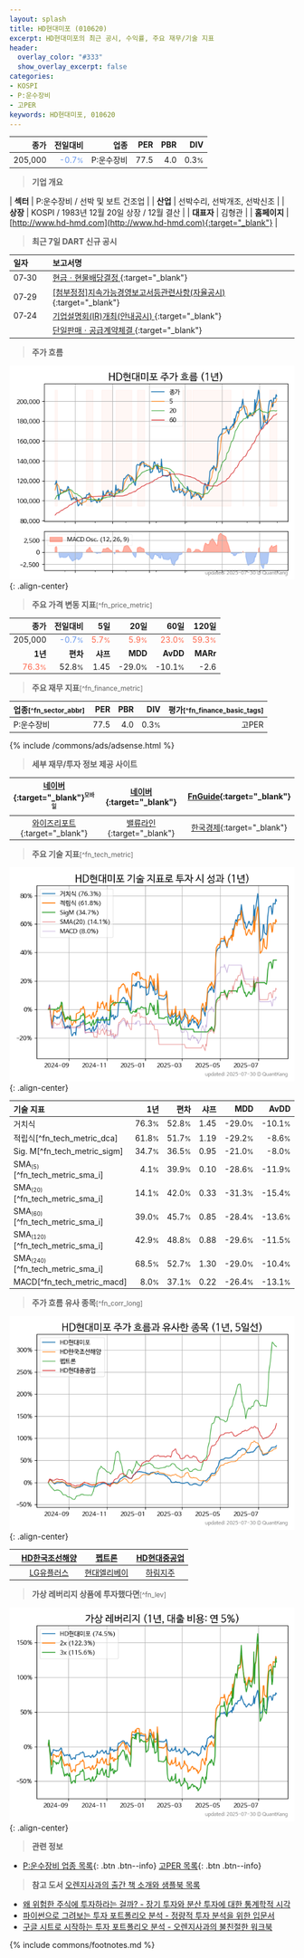 ```yaml
---
layout: splash
title: HD현대미포 (010620)
excerpt: HD현대미포의 최근 공시, 수익률, 주요 재무/기술 지표
header:
  overlay_color: "#333"
  show_overlay_excerpt: false
categories:
- KOSPI
- P:운수장비
- 고PER
keywords: HD현대미포, 010620
---
```


| **종가** | **전일대비** | **업종** | **PER** | **PBR** | **DIV** |
| -------: | -----------: | -------: | ------: | ------: | ------: |
| 205,000 | <span style="color: cornflowerblue">-0.7<small>%</small></span> | P:운수장비 | 77.5 | 4.0 | 0.3<small>%</small> |

<!-- more -->


> **기업 개요**<a id="company"></a>

| <span style="white-space:nowrap;">**섹터**</span> | P:운수장비 / 선박 및 보트 건조업 |
| <span style="white-space:nowrap;">**산업**</span> | 선박수리, 선박개조, 선박신조 |
| <span style="white-space:nowrap;">**상장**</span> | KOSPI / 1983년 12월 20일 상장 / 12월 결산 |
| <span style="white-space:nowrap;">**대표자**</span> | 김형관 |
| <span style="white-space:nowrap;">**홈페이지**</span> | [http://www.hd-hmd.com](http://www.hd-hmd.com){:target="_blank"} |


> **최근 7일 DART 신규 공시**<a id="dart"></a>

| **일자** |      | **보고서명** |
| :------- | :--- | :----------- |
| 07&#x2011;30 | | [현금ㆍ현물배당결정              ](https://dart.fss.or.kr/dsaf001/main.do?rcpNo=20250730800478){:target="_blank"} |
| 07&#x2011;29 | | [[첨부정정]지속가능경영보고서등관련사항(자율공시)              ](https://dart.fss.or.kr/dsaf001/main.do?rcpNo=20250729800266){:target="_blank"} |
| 07&#x2011;24 | | [기업설명회(IR)개최(안내공시)              ](https://dart.fss.or.kr/dsaf001/main.do?rcpNo=20250724800425){:target="_blank"} |
|  | | [단일판매ㆍ공급계약체결              ](https://dart.fss.or.kr/dsaf001/main.do?rcpNo=20250724800118){:target="_blank"} |


> **주가 흐름**<a id="price"></a>

![010620](/stock/images/010620.png){: .align-center}


> **주요 가격 변동 지표**<small>[^fn_price_metric]</small>

| **종가** | **전일대비** | **5일** | **20일** | **60일** | **120일** |
| -------: | -----------: | ------: | -------: | -------: | --------: |
| 205,000 | <span style="color: cornflowerblue">-0.7<small>%</small></span> | <span style="color: tomato">5.7<small>%</small></span> | <span style="color: tomato">5.9<small>%</small></span> | <span style="color: tomato">23.0<small>%</small></span> | <span style="color: tomato">59.3<small>%</small></span> |
| **1년** | **편차** | **샤프** | **MDD** | **AvDD** | **MARr** |
| <span style="color: tomato">76.3<small>%</small></span> | 52.8<small>%</small> | 1.45 | -29.0<small>%</small> | -10.1<small>%</small> | -2.6 |


> **주요 재무 지표**<small>[^fn_finance_metric]</small>

| **업종**<small>[^fn_sector_abbr]</small> | **PER** | **PBR** | **DIV** | **평가**<small>[^fn_finance_basic_tags]</small> |
| :--------------------------------------- | ------: | ------: | ------: | ----------------------------------------------: |
| P:운수장비 | 77.5 | 4.0 | 0.3<small>%</small> | 고PER |



{% include /commons/ads/adsense.html %}

> **세부 재무/투자 정보 제공 사이트**

| [네이버](https://m.stock.naver.com/domestic/stock/010620/finance/summary){:target="_blank"}<sup><small>모바일</small></sup> | [네이버](https://finance.naver.com/item/coinfo.naver?code=010620){:target="_blank"} | [FnGuide](https://comp.fnguide.com/SVO2/ASP/SVD_Invest.asp?gicode=A010620&MenuYn=Y){:target="_blank"} |
| :---: | :---: | :---: |
| [와이즈리포트](https://comp.wisereport.co.kr/company/c1040001.aspx?cmp_cd=010620){:target="_blank"} | [밸류라인](https://www.valueline.co.kr/finance/summary/010620){:target="_blank"} | [한국경제](https://markets.hankyung.com/stock/010620/financial-summary){:target="_blank"} |


> **주요 기술 지표**<small>[^fn_tech_metric]</small>


![010620](/stock/images/010620_tech.png){: .align-center}

| **기술 지표** | **1년** | **편차** | **샤프** | **MDD** | **AvDD** |
| :------------ | ------: | -----------: | -------: | ------: | -------: |
| 거치식 | 76.3<small>%</small> | 52.8<small>%</small> | 1.45 | -29.0<small>%</small> | -10.1<small>%</small> |
| 적립식[^fn_tech_metric_dca] | 61.8<small>%</small> | 51.7<small>%</small> | 1.19 | -29.2<small>%</small> | -8.6<small>%</small> |
| Sig. M[^fn_tech_metric_sigm] | 34.7<small>%</small> | 36.5<small>%</small> | 0.95 | -21.0<small>%</small> | -8.0<small>%</small> |
| SMA<small><sub>(5)</sub></small>[^fn_tech_metric_sma_i] | 4.1<small>%</small> | 39.9<small>%</small> | 0.10 | -28.6<small>%</small> | -11.9<small>%</small> |
| SMA<small><sub>(20)</sub></small>[^fn_tech_metric_sma_i] | 14.1<small>%</small> | 42.0<small>%</small> | 0.33 | -31.3<small>%</small> | -15.4<small>%</small> |
| SMA<small><sub>(60)</sub></small>[^fn_tech_metric_sma_i] | 39.0<small>%</small> | 45.7<small>%</small> | 0.85 | -28.4<small>%</small> | -13.6<small>%</small> |
| SMA<small><sub>(120)</sub></small>[^fn_tech_metric_sma_i] | 42.9<small>%</small> | 48.8<small>%</small> | 0.88 | -29.6<small>%</small> | -11.5<small>%</small> |
| SMA<small><sub>(240)</sub></small>[^fn_tech_metric_sma_i] | 68.5<small>%</small> | 52.7<small>%</small> | 1.30 | -29.0<small>%</small> | -10.4<small>%</small> |
| MACD[^fn_tech_metric_macd] | 8.0<small>%</small> | 37.1<small>%</small> | 0.22 | -26.4<small>%</small> | -13.1<small>%</small> |


> **주가 흐름 유사 종목**<a id="corr"></a><small>[^fn_corr_long]</small>

![010620](/stock/images/010620_corr.png){: .align-center}

|       | [HD한국조선해양](/009540/) | [펩트론](/087010/) | [HD현대중공업](/329180/) |
| :---: | :------------------------------------: | :------------------------------------: | :------------------------------------: |
|       | [LG유플러스](/032640/) | [현대엘리베이](/017800/) | [하림지주](/003380/) |


> **가상 레버리지 상품에 투자했다면**<a id="2x"></a><small>[^fn_lev]</small>

![010620](/stock/images/010620_2x.png){: .align-center}


> **관련 정보**

- [P:운수장비 업종 목록](/stats/sector/kospi_업종_운수장비_종목/){: .btn .btn--info} [고PER 목록](/fn/fn_high_per/){: .btn .btn--info}

> **참고 도서** [오렌지사과의 출간 책 소개와 샘플북 목록](https://kongdori.tistory.com/691)

- [왜 위험한 주식에 투자하라는 걸까? - 장기 투자와 분산 투자에 대한 통계학적 시각](https://kongdori.tistory.com/421)
- [파이썬으로 그려보는 투자 포트폴리오 분석  - 정량적 투자 분석을 위한 입문서](https://kongdori.tistory.com/643)
- [구글 시트로 시작하는 투자 포트폴리오 분석 - 오렌지사과의 불친절한 워크북](https://kongdori.tistory.com/449)


{% include commons/footnotes.md %}